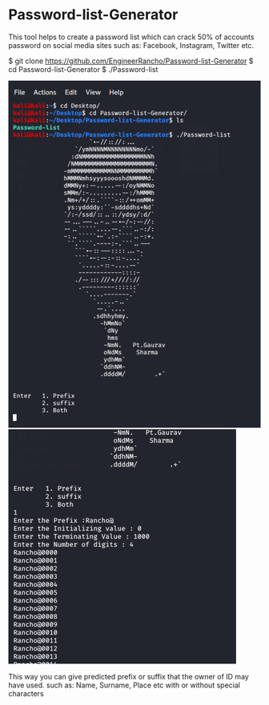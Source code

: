 # Password-list-Generator
This tool helps to create a password list which can crack 50% of accounts password on social media sites such as: Facebook, Instagram, Twitter etc.

$ git clone https://github.com/EngineerRancho/Password-list-Generator
$ cd Password-list-Generator
$ ./Password-list

![](Images/Screenshot%201.png) 
![](Images/Screenshot%202.png)

This way you can give predicted prefix or suffix that the owner of ID may have used. such as: Name, Surname, Place etc with or without special characters
